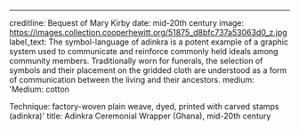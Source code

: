 ---
creditline: Bequest of Mary Kirby
date: mid-20th century
image: https://images.collection.cooperhewitt.org/51875_d8bfc737a53063d0_z.jpg
label_text: The symbol-language of adinkra is a potent example of a graphic system
  used to communicate and reinforce commonly held ideals among community members.
  Traditionally worn for funerals, the selection of symbols and their placement on
  the gridded cloth are understood as a form of communication between the living and
  their ancestors.
medium: 'Medium: cotton

  Technique: factory-woven plain weave, dyed, printed with carved stamps (adinkra)'
title: Adinkra Ceremonial Wrapper (Ghana), mid-20th century
